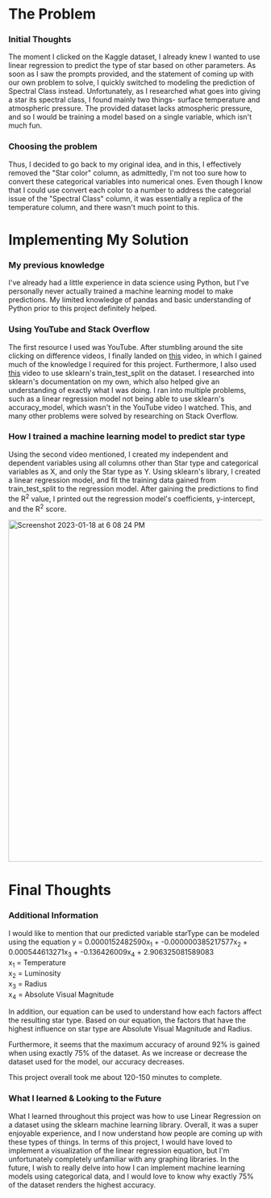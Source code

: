 # The Problem

### Initial Thoughts 
The moment I clicked on the Kaggle dataset, I already knew I wanted to use linear regression to predict the type of star based on other parameters. As soon as I saw the prompts provided, and the statement of coming up with our own problem to solve, I quickly switched to modeling the prediction of Spectral Class instead. Unfortunately, as I researched what goes into giving a star its spectral class, I found mainly two things- surface temperature and atmospheric pressure. The provided dataset lacks atmospheric pressure, and so I would be training a model based on a single variable, which isn't much fun. 

### Choosing the problem
Thus, I decided to go back to my original idea, and in this, I effectively removed the "Star color" column, as admittedly, I'm not too sure how to convert these categorical variables into numerical ones. Even though I know that I could use convert each color to a number to address the categorial issue of the "Spectral Class" column, it was essentially a replica of the temperature column, and there wasn't much point to this.

# Implementing My Solution

### My previous knowledge  
I've already had a little experience in data science using Python, but I've personally never actually trained a machine learning model to make predictions. My limited knowledge of pandas and basic understanding of Python prior to this project definitely helped. 

### Using YouTube and Stack Overflow 
The first resource I used was YouTube. After stumbling around the site clicking on difference videos, I finally landed on [this](https://www.youtube.com/watch?v=J_LnPL3Qg70&list=PLeo1K3hjS3uvCeTYTeyfe0-rN5r8zn9rw&index=3) video, in which I gained much of the knowledge I required for this project. Furthermore, I also used [this](https://www.youtube.com/watch?v=VCJdg7YBbAQ&list=LL&index=2&t=2653s) video to use sklearn's train_test_split on the dataset. I researched into sklearn's documentation on my own, which also helped give an understanding of exactly what I was doing. I ran into multiple problems, such as a linear regression model not being able to use sklearn's accuracy_model, which wasn't in the YouTube video I watched. This, and many other problems were solved by researching on Stack Overflow. 

### How I trained a machine learning model to predict star type  
Using the second video mentioned, I created my independent and dependent variables using all columns other than Star type and categorical variables as X, and only the Star type as Y. Using sklearn's library, I created a linear regression model, and fit the training data gained from train_test_split to the regression model. After gaining the predictions to find the R<sup>2</sup> value, I printed out the regression model's coefficients, y-intercept, and the R<sup>2</sup> score.

<img width="677" alt="Screenshot 2023-01-18 at 6 08 24 PM" src="https://user-images.githubusercontent.com/88306051/213325704-6a669f70-73c2-426f-bd38-4ced2ee9e505.png">


# Final Thoughts

### Additional Information 
I would like to mention that our predicted variable starType can be modeled using the equation y = 0.0000152482590x<sub>1</sub> + -0.000000385217577x<sub>2</sub> + 0.000544613271x<sub>3</sub> + -0.136426009x<sub>4</sub> + 2.906325081589083  
x<sub>1</sub> = Temperature  
x<sub>2</sub> = Luminosity  
x<sub>3</sub> = Radius  
x<sub>4</sub> = Absolute Visual Magnitude  

In addition, our equation can be used to understand how each factors affect the resulting star type. Based on our equation, the factors that have the highest influence on star type are Absolute Visual Magnitude and Radius.

Furthermore, it seems that the maximum accuracy of around 92% is gained when using exactly 75% of the dataset. As we increase or decrease the dataset used for the model, our accuracy decreases.

This project overall took me about 120-150 minutes to complete.

### What I learned & Looking to the Future
What I learned throughout this project was how to use Linear Regression on a dataset using the sklearn machine learning library. Overall, it was a super enjoyable experience, and I now understand how people are coming up with these types of things. In terms of this project, I would have loved to implement a visualization of the linear regression equation, but I'm unfortunately completely unfamiliar with any graphing libraries. In the future, I wish to really delve into how I can implement machine learning models using categorical data, and I would love to know why exactly 75% of the dataset renders the highest accuracy.
